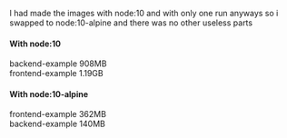 I had made the images with node:10 and with only one run anyways so i swapped to node:10-alpine and there was no other useless parts

#### With node:10
backend-example 908MB  
frontend-example 1.19GB  

#### With node:10-alpine
frontend-example 362MB  
backend-example 140MB  
